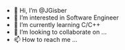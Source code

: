 - 👋 Hi, I’m @JGisber
- 👀 I’m interested in Software Engineer
- 🌱 I’m currently learning C/C++
- 💞️ I’m looking to collaborate on ...
- 📫 How to reach me ...

<!---
JGisber/JGisber is a ✨ special ✨ repository because its `README.md` (this file) appears on your GitHub profile.
You can click the Preview link to take a look at your changes.
--->
